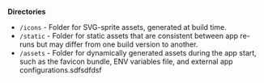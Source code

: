 **Directories**
- `/icons` - Folder for SVG-sprite assets, generated at build time.
- `/static` - Folder for static assets that are consistent between app re-runs but may differ from one build version to another.
- `/assets` - Folder for dynamically generated assets during the app start, such as the favicon bundle, ENV variables file, and external app configurations.sdfsdfdsf